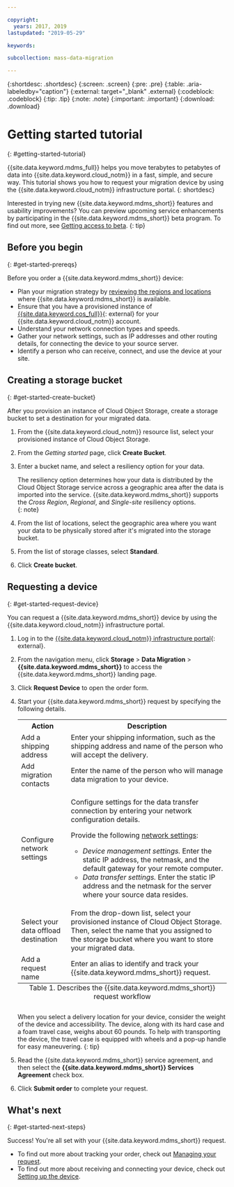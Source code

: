 ```yaml
---

copyright:
  years: 2017, 2019
lastupdated: "2019-05-29"

keywords:

subcollection: mass-data-migration

---
```


{:shortdesc: .shortdesc}
{:screen: .screen}
{:pre: .pre}
{:table: .aria-labeledby="caption"}
{:external: target="_blank" .external}
{:codeblock: .codeblock}
{:tip: .tip}
{:note: .note}
{:important: .important}
{:download: .download}

# Getting started tutorial
{: #getting-started-tutorial}

{{site.data.keyword.mdms_full}} helps you move terabytes to petabytes of data into {{site.data.keyword.cloud_notm}} in a fast, simple, and secure way. This tutorial shows you how to request your migration device by using the {{site.data.keyword.cloud_notm}} infrastructure portal.
{: shortdesc}

Interested in trying new {{site.data.keyword.mdms_short}} features and usability improvements? You can preview upcoming service enhancements by participating in the {{site.data.keyword.mdms_short}} beta program. To find out more, see [Getting access to beta]().
{: tip}

## Before you begin
{: #get-started-prereqs}

Before you order a {{site.data.keyword.mdms_short}} device:

- Plan your migration strategy by [reviewing the regions and locations](/docs/services/mass-data-migration?topic=mass-data-migration-regions) where {{site.data.keyword.mdms_short}} is available.
- Ensure that you have a provisioned instance of [{{site.data.keyword.cos_full}}](https://{DomainName}/catalog/services/cloud-object-storage){: external} for your {{site.data.keyword.cloud_notm}} account. 
- Understand your network connection types and speeds.
- Gather your network settings, such as IP addresses and other routing details, for connecting the device to your source server.
- Identify a person who can receive, connect, and use the device at your site.

## Creating a storage bucket
{: #get-started-create-bucket}

After you provision an instance of Cloud Object Storage, create a storage bucket to set a destination for your migrated data. 

1. From the {{site.data.keyword.cloud_notm}} resource list, select your provisioned instance of Cloud Object Storage.
2. From the _Getting started_ page, click **Create Bucket**.
3. Enter a bucket name, and select a resiliency option for your data.

   The resiliency option determines how your data is distributed by the Cloud Object Storage service across a geographic area after the data is imported into the service. {{site.data.keyword.mdms_short}} supports the _Cross Region_, _Regional_, and _Single-site_ resiliency options.  
   {: note}

4. From the list of locations, select the geographic area where you want your data to be physically stored after it's migrated into the storage bucket.
5. From the list of storage classes, select **Standard**.
6. Click **Create bucket**.

## Requesting a device
{: #get-started-request-device}

You can request a {{site.data.keyword.mdms_short}} device by using the {{site.data.keyword.cloud_notm}} infrastructure portal.

1. Log in to the [{{site.data.keyword.cloud_notm}} infrastructure portal](https://control.softlayer.com/){: external}.
2. From the navigation menu, click **Storage** > **Data Migration** > **{{site.data.keyword.mdms_short}}** to access the {{site.data.keyword.mdms_short}} landing page.
3. Click **Request Device** to open the order form.
4. Start your {{site.data.keyword.mdms_short}} request by specifying the following details.

    <table>
      <tr>
        <th>Action</th>
        <th>Description</th>
      </tr>
      <tr>
        <td>Add a shipping address</td>
        <td>Enter your shipping information, such as the shipping address and name of the person who will accept the delivery.</td>
      </tr>
      <tr>
        <td>Add migration contacts</td>
        <td>Enter the name of the person who will manage data migration to your device.</td>
      </tr>
      <tr>
        <td>Configure network settings</td>
        <td>
          <p>Configure settings for the data transfer connection by entering your network configuration details.</p>
          <p>Provide the following <a href="/docs/infrastructure/mass-data-migration?topic=mass-data-migration-device-overview#network-settings">network settings</a>:</p>
          <p>
            <ul>
              <li><i>Device management settings.</i> Enter the static IP address, the netmask, and the default gateway for your remote computer.</li>
              <li><i>Data transfer settings.</i> Enter the static IP address and the netmask for the server where your source data resides.</li>
            </ul>
          </p>
        </td>
      </tr>
      <tr>
        <td>Select your data offload destination</td>
        <td>From the drop-down list, select your provisioned instance of Cloud Object Storage. Then, select the name that you assigned to the storage bucket where you want to store your migrated data.</td>
      </tr>
      <tr>
        <td>Add a request name</td>
        <td>Enter an alias to identify and track your {{site.data.keyword.mdms_short}} request.</td>
      </tr>
      <caption style="caption-side:bottom;">Table 1. Describes the {{site.data.keyword.mdms_short}} request workflow</caption>
    </table>

    When you select a delivery location for your device, consider the weight of the device and accessibility. The device, along with its hard case and a foam travel case, weighs about 60 pounds. To help with transporting the device, the travel case is equipped with wheels and a pop-up handle for easy maneuvering.
    {: tip}

5. Read the {{site.data.keyword.mdms_short}} service agreement, and then select the **{{site.data.keyword.mdms_short}} Services Agreement** check box.
6. Click **Submit order** to complete your request. 

<!-- Beta only

1. In the [{{site.data.keyword.cloud_notm}} catalog](https://{DomainName}/catalog) search bar, type _{{site.data.keyword.mdms_short}}_.
2. Click the **{{site.data.keyword.mdms_short}}** tile.
3. In the application details page, select the **Place an order** tab.
4. Start your {{site.data.keyword.mdms_short}} request by specifying the following details.

    <table>
      <tr>
        <th>Action</th>
        <th>Description</th>
      </tr>
      <tr>
        <td>Add a request name</td>
        <td>Enter an alias to identify and track your {{site.data.keyword.mdms_short}} request. Then, select the resource group that contains your provisioned instance of Cloud Object Storage.</td>
      </tr>
      <tr>
        <td>Select your Cloud Object Storage instance</td>
        <td>From the drop-down list, select your provisioned instance of Cloud Object Storage. Then, select the name that you assigned to the storage bucket where you want to store your migrated data.</td>
      </tr>
      <tr>
        <td>Add a shipping address</td>
        <td>Enter your shipping information, such as the shipping address and name of the person who will accept the delivery. From the list of countries, select the country that corresponds with the storage bucket destination that you selected in the previous step.</td>
      </tr>
      <tr>
        <td>Add your contact information</td>
        <td>Enter the name of the person who will manage data migration to your device.</td>
      </tr>
      <tr>
        <td>Configure network settings</td>
        <td>
          <p>Configure settings for the data transfer connection by entering your network configuration details.</p>
          <p>Provide the following <a href="/docs/infrastructure/mass-data-migration?topic=mass-data-migration-device-overview#network-settings">network settings</a>:</p>
          <p>
            <ul>
              <li><i>Device management settings.</i> Enter the static IP address, the netmask, and the default gateway for your remote computer.</li>
              <li><i>Data transfer settings.</i> Enter the static IP address and the netmask for the server where your source data resides.</li>
            </ul>
          </p>
        </td>
      </tr>
      <tr>
        <td>Review the order</td>
        <td>Review and confirm details about your order.</td>
      </tr>
      <caption style="caption-side:bottom;">Table 1. Describes the {{site.data.keyword.mdms_short}} request workflow</caption>
    </table>

    When you select a delivery location for your device, [consider the weight of the device](/docs/services/mass-data-migration?topic=mass-data-migration-device-specs) and accessibility. The device, along with its hard case and a foam travel case, weighs about 60 pounds. To help with transporting the device, the travel case is equipped with wheels and a pop-up handle for easy maneuvering.
    {: tip}

5. Read the {{site.data.keyword.mdms_short}} service agreement, and then select the **{{site.data.keyword.mdms_short}} Services Agreement** check box.
6. Click **Submit order** to complete your request. 
-->

## What's next
{: #get-started-next-steps}

Success! You're all set with your {{site.data.keyword.mdms_short}} request.

- To find out more about tracking your order, check out [Managing your request](/docs/infrastructure/mass-data-migration?topic=mass-data-migration-manage-request).
- To find out more about receiving and connecting your device, check out [Setting up the device](/docs/infrastructure/mass-data-migration?topic=mass-data-migration-device-overview).

